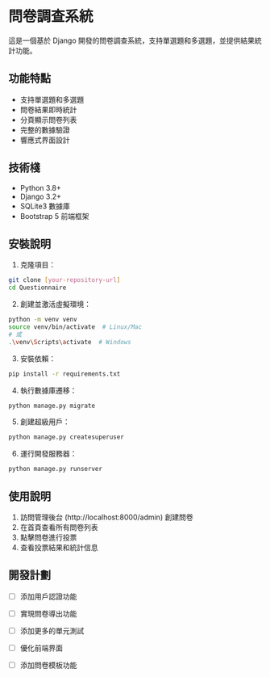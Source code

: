 # 問卷調查系統

這是一個基於 Django 開發的問卷調查系統，支持單選題和多選題，並提供結果統計功能。

## 功能特點

- 支持單選題和多選題
- 問卷結果即時統計
- 分頁顯示問卷列表
- 完整的數據驗證
- 響應式界面設計

## 技術棧

- Python 3.8+
- Django 3.2+
- SQLite3 數據庫
- Bootstrap 5 前端框架

## 安裝說明

1. 克隆項目：
```bash
git clone [your-repository-url]
cd Questionnaire
```

2. 創建並激活虛擬環境：
```bash
python -m venv venv
source venv/bin/activate  # Linux/Mac
# 或
.\venv\Scripts\activate  # Windows
```

3. 安裝依賴：
```bash
pip install -r requirements.txt
```

4. 執行數據庫遷移：
```bash
python manage.py migrate
```

5. 創建超級用戶：
```bash
python manage.py createsuperuser
```

6. 運行開發服務器：
```bash
python manage.py runserver
```

## 使用說明

1. 訪問管理後台 (http://localhost:8000/admin) 創建問卷
2. 在首頁查看所有問卷列表
3. 點擊問卷進行投票
4. 查看投票結果和統計信息

## 開發計劃

- [ ] 添加用戶認證功能
- [ ] 實現問卷導出功能
- [ ] 添加更多的單元測試
- [ ] 優化前端界面
- [ ] 添加問卷模板功能

